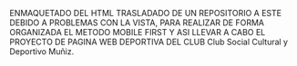 ENMAQUETADO DEL HTML TRASLADADO DE UN REPOSITORIO A ESTE DEBIDO A PROBLEMAS CON LA VISTA, PARA REALIZAR DE FORMA ORGANIZADA EL METODO MOBILE FIRST Y ASI LLEVAR A CABO EL PROYECTO DE PAGINA WEB DEPORTIVA DEL CLUB Club Social Cultural y Deportivo Muñiz.